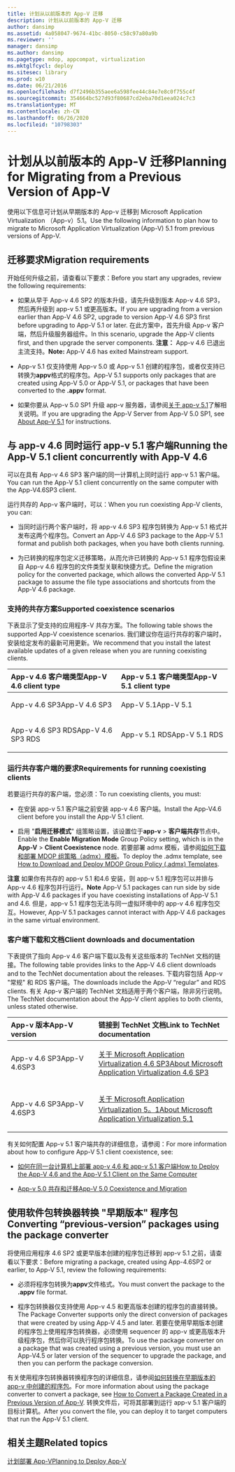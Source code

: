 ```yaml
---
title: 计划从以前版本的 App-V 迁移
description: 计划从以前版本的 App-V 迁移
author: dansimp
ms.assetid: 4a058047-9674-41bc-8050-c58c97a80a9b
ms.reviewer: ''
manager: dansimp
ms.author: dansimp
ms.pagetype: mdop, appcompat, virtualization
ms.mktglfcycl: deploy
ms.sitesec: library
ms.prod: w10
ms.date: 06/21/2016
ms.openlocfilehash: d7f2496b355aee6a598fee44c84e7e8c0f755c4f
ms.sourcegitcommit: 354664bc527d93f80687cd2eba70d1eea024c7c3
ms.translationtype: MT
ms.contentlocale: zh-CN
ms.lasthandoff: 06/26/2020
ms.locfileid: "10798303"
---
```

# <span data-ttu-id="6096b-103">计划从以前版本的 App-V 迁移</span><span class="sxs-lookup"><span data-stu-id="6096b-103">Planning for Migrating from a Previous Version of App-V</span></span>


<span data-ttu-id="6096b-104">使用以下信息可计划从早期版本的 App-v 迁移到 Microsoft Application Virtualization （App-v）5.1。</span><span class="sxs-lookup"><span data-stu-id="6096b-104">Use the following information to plan how to migrate to Microsoft Application Virtualization (App-V) 5.1 from previous versions of App-V.</span></span>

## <span data-ttu-id="6096b-105">迁移要求</span><span class="sxs-lookup"><span data-stu-id="6096b-105">Migration requirements</span></span>


<span data-ttu-id="6096b-106">开始任何升级之前，请查看以下要求：</span><span class="sxs-lookup"><span data-stu-id="6096b-106">Before you start any upgrades, review the following requirements:</span></span>

-   <span data-ttu-id="6096b-107">如果从早于 App-v 4.6 SP2 的版本升级，请先升级到版本 App-v 4.6 SP3，然后再升级到 app-v 5.1 或更高版本。</span><span class="sxs-lookup"><span data-stu-id="6096b-107">If you are upgrading from a version earlier than App-V 4.6 SP2, upgrade to version App-V 4.6 SP3 first before upgrading to App-V 5.1 or later.</span></span> <span data-ttu-id="6096b-108">在此方案中，首先升级 App-v 客户端，然后升级服务器组件。</span><span class="sxs-lookup"><span data-stu-id="6096b-108">In this scenario, upgrade the App-V clients first, and then upgrade the server components.</span></span>
<span data-ttu-id="6096b-109">**注意：** App-v 4.6 已退出主流支持。</span><span class="sxs-lookup"><span data-stu-id="6096b-109">**Note:** App-V 4.6 has exited Mainstream support.</span></span>

-   <span data-ttu-id="6096b-110">App-v 5.1 仅支持使用 App-v 5.0 或 App-v 5.1 创建的程序包，或者仅支持已转换为**appv**格式的程序包。</span><span class="sxs-lookup"><span data-stu-id="6096b-110">App-V 5.1 supports only packages that are created using App-V 5.0 or App-V 5.1, or packages that have been converted to the **.appv** format.</span></span>

-   <span data-ttu-id="6096b-111">如果你要从 App-v 5.0 SP1 升级 app-v 服务器，请参阅[关于 app-v 5.1](about-app-v-51.md#bkmk-migrate-to-51)了解相关说明。</span><span class="sxs-lookup"><span data-stu-id="6096b-111">If you are upgrading the App-V Server from App-V 5.0 SP1, see [About App-V 5.1](about-app-v-51.md#bkmk-migrate-to-51) for instructions.</span></span>

## <span data-ttu-id="6096b-112">与 app-v 4.6 同时运行 app-v 5.1 客户端</span><span class="sxs-lookup"><span data-stu-id="6096b-112">Running the App-V 5.1 client concurrently with App-V 4.6</span></span>


<span data-ttu-id="6096b-113">可以在具有 App-v 4.6 SP3 客户端的同一计算机上同时运行 app-v 5.1 客户端。</span><span class="sxs-lookup"><span data-stu-id="6096b-113">You can run the App-V 5.1 client concurrently on the same computer with the App-V4.6SP3 client.</span></span>

<span data-ttu-id="6096b-114">运行共存的 App-v 客户端时，可以：</span><span class="sxs-lookup"><span data-stu-id="6096b-114">When you run coexisting App-V clients, you can:</span></span>

-   <span data-ttu-id="6096b-115">当同时运行两个客户端时，将 app-v 4.6 SP3 程序包转换为 App-v 5.1 格式并发布这两个程序包。</span><span class="sxs-lookup"><span data-stu-id="6096b-115">Convert an App-V 4.6 SP3 package to the App-V 5.1 format and publish both packages, when you have both clients running.</span></span>

-   <span data-ttu-id="6096b-116">为已转换的程序包定义迁移策略，从而允许已转换的 App-v 5.1 程序包假设来自 App-v 4.6 程序包的文件类型关联和快捷方式。</span><span class="sxs-lookup"><span data-stu-id="6096b-116">Define the migration policy for the converted package, which allows the converted App-V 5.1 package to assume the file type associations and shortcuts from the App-V 4.6 package.</span></span>

### <span data-ttu-id="6096b-117">支持的共存方案</span><span class="sxs-lookup"><span data-stu-id="6096b-117">Supported coexistence scenarios</span></span>

<span data-ttu-id="6096b-118">下表显示了受支持的应用程序-V 共存方案。</span><span class="sxs-lookup"><span data-stu-id="6096b-118">The following table shows the supported App-V coexistence scenarios.</span></span> <span data-ttu-id="6096b-119">我们建议你在运行共存的客户端时，安装给定发布的最新可用更新。</span><span class="sxs-lookup"><span data-stu-id="6096b-119">We recommend that you install the latest available updates of a given release when you are running coexisting clients.</span></span>

<table>
<colgroup>
<col width="50%" />
<col width="50%" />
</colgroup>
<thead>
<tr class="header">
<th align="left"><span data-ttu-id="6096b-120">App-v 4.6 客户端类型</span><span class="sxs-lookup"><span data-stu-id="6096b-120">App-V 4.6 client type</span></span></th>
<th align="left"><span data-ttu-id="6096b-121">App-v 5.1 客户端类型</span><span class="sxs-lookup"><span data-stu-id="6096b-121">App-V 5.1 client type</span></span></th>
</tr>
</thead>
<tbody>
<tr class="odd">
<td align="left"><p><span data-ttu-id="6096b-122">App-v 4.6 SP3</span><span class="sxs-lookup"><span data-stu-id="6096b-122">App-V 4.6 SP3</span></span></p></td>
<td align="left"><p><span data-ttu-id="6096b-123">App-V 5.1</span><span class="sxs-lookup"><span data-stu-id="6096b-123">App-V 5.1</span></span></p></td>
</tr>
<tr class="even">
<td align="left"><p><span data-ttu-id="6096b-124">App-v 4.6 SP3 RDS</span><span class="sxs-lookup"><span data-stu-id="6096b-124">App-V 4.6 SP3 RDS</span></span></p></td>
<td align="left"><p><span data-ttu-id="6096b-125">App-v 5.1 RDS</span><span class="sxs-lookup"><span data-stu-id="6096b-125">App-V 5.1 RDS</span></span></p></td>
</tr>
</tbody>
</table>

 

### <span data-ttu-id="6096b-126">运行共存客户端的要求</span><span class="sxs-lookup"><span data-stu-id="6096b-126">Requirements for running coexisting clients</span></span>

<span data-ttu-id="6096b-127">若要运行共存的客户端，您必须：</span><span class="sxs-lookup"><span data-stu-id="6096b-127">To run coexisting clients, you must:</span></span>

-   <span data-ttu-id="6096b-128">在安装 app-v 5.1 客户端之前安装 app-v 4.6 客户端。</span><span class="sxs-lookup"><span data-stu-id="6096b-128">Install the App-V4.6 client before you install the App-V 5.1 client.</span></span>

-   <span data-ttu-id="6096b-129">启用 "**启用迁移模式**" 组策略设置，该设置位于**app-v** &gt; **客户端共存**节点中。</span><span class="sxs-lookup"><span data-stu-id="6096b-129">Enable the **Enable Migration Mode** Group Policy setting, which is in the **App-V** &gt; **Client Coexistence** node.</span></span> <span data-ttu-id="6096b-130">若要部署 admx 模板，请参阅[如何下载和部署 MDOP 组策略（admx）模板](https://technet.microsoft.com/library/dn659707.aspx)。</span><span class="sxs-lookup"><span data-stu-id="6096b-130">To deploy the .admx template, see [How to Download and Deploy MDOP Group Policy (.admx) Templates](https://technet.microsoft.com/library/dn659707.aspx).</span></span>

<span data-ttu-id="6096b-131">**注意** 如果你有共存的 app-v 5.1 和4.6 安装，则 app-v 5.1 程序包可以并排与 App-v 4.6 程序包并行运行。</span><span class="sxs-lookup"><span data-stu-id="6096b-131">**Note** App-V 5.1 packages can run side by side with App-V 4.6 packages if you have coexisting installations of App-V 5.1 and 4.6.</span></span> <span data-ttu-id="6096b-132">但是，app-v 5.1 程序包无法与同一虚拟环境中的 app-v 4.6 程序包交互。</span><span class="sxs-lookup"><span data-stu-id="6096b-132">However, App-V 5.1 packages cannot interact with App-V 4.6 packages in the same virtual environment.</span></span>

 

### <span data-ttu-id="6096b-133">客户端下载和文档</span><span class="sxs-lookup"><span data-stu-id="6096b-133">Client downloads and documentation</span></span>

<span data-ttu-id="6096b-134">下表提供了指向 App-v 4.6 客户端下载以及有关这些版本的 TechNet 文档的链接。</span><span class="sxs-lookup"><span data-stu-id="6096b-134">The following table provides links to the App-V 4.6 client downloads and to the TechNet documentation about the releases.</span></span> <span data-ttu-id="6096b-135">下载内容包括 App-v "常规" 和 RDS 客户端。</span><span class="sxs-lookup"><span data-stu-id="6096b-135">The downloads include the App-V “regular” and RDS clients.</span></span> <span data-ttu-id="6096b-136">有关 App-v 客户端的 TechNet 文档适用于两个客户端，除非另行说明。</span><span class="sxs-lookup"><span data-stu-id="6096b-136">The TechNet documentation about the App-V client applies to both clients, unless stated otherwise.</span></span>

<table>
<colgroup>
<col width="33%" />
<col width="50%" />
</colgroup>
<thead>
<tr class="header">
<th align="left"><span data-ttu-id="6096b-137">App-v 版本</span><span class="sxs-lookup"><span data-stu-id="6096b-137">App-V version</span></span></th>
<th align="left"><span data-ttu-id="6096b-138">链接到 TechNet 文档</span><span class="sxs-lookup"><span data-stu-id="6096b-138">Link to TechNet documentation</span></span></th>
</tr>
</thead>
<tbody>
<tr class="odd">
<td align="left"><p><span data-ttu-id="6096b-139">App-v 4.6 SP3</span><span class="sxs-lookup"><span data-stu-id="6096b-139">App-V 4.6SP3</span></span></p></td>
<td align="left"><p><a href="https://technet.microsoft.com/library/dn511019.aspx" data-raw-source="[About Microsoft Application Virtualization 4.6 SP3](https://technet.microsoft.com/library/dn511019.aspx)"><span data-ttu-id="6096b-140">关于 Microsoft Application Virtualization 4.6 SP3</span><span class="sxs-lookup"><span data-stu-id="6096b-140">About Microsoft Application Virtualization 4.6 SP3</span></span></a></p></td>
</tr>
<tr class="even">
<td align="left"><p><span data-ttu-id="6096b-141">App-v 4.6 SP3</span><span class="sxs-lookup"><span data-stu-id="6096b-141">App-V 4.6SP3</span></span></p></td>
<td align="left"><p><a href="about-app-v-51.md" data-raw-source="[About Microsoft Application Virtualization 5.1](about-app-v-51.md)"><span data-ttu-id="6096b-142">关于 Microsoft Application Virtualization 5。1</span><span class="sxs-lookup"><span data-stu-id="6096b-142">About Microsoft Application Virtualization 5.1</span></span></a></p></td>
</tr>
</tbody>
</table>

 

<span data-ttu-id="6096b-143">有关如何配置 App-v 5.1 客户端共存的详细信息，请参阅：</span><span class="sxs-lookup"><span data-stu-id="6096b-143">For more information about how to configure App-V 5.1 client coexistence, see:</span></span>

-   [<span data-ttu-id="6096b-144">如何在同一台计算机上部署 app-v 4.6 和 app-v 5.1 客户端</span><span class="sxs-lookup"><span data-stu-id="6096b-144">How to Deploy the App-V 4.6 and the App-V 5.1 Client on the Same Computer</span></span>](how-to-deploy-the-app-v-46-and-the-app-v--51-client-on-the-same-computer.md)

-   [<span data-ttu-id="6096b-145">App-v 5.0 共存和迁移</span><span class="sxs-lookup"><span data-stu-id="6096b-145">App-V 5.0 Coexistence and Migration</span></span>](https://technet.microsoft.com/windows/jj835811.aspx)

## <a href="" id="converting--previous-version--packages-using-the-package-converter-"></a><span data-ttu-id="6096b-146">使用软件包转换器转换 "早期版本" 程序包</span><span class="sxs-lookup"><span data-stu-id="6096b-146">Converting “previous-version” packages using the package converter</span></span>


<span data-ttu-id="6096b-147">将使用应用程序 4.6 SP2 或更早版本创建的程序包迁移到 app-v 5.1 之前，请查看以下要求：</span><span class="sxs-lookup"><span data-stu-id="6096b-147">Before migrating a package, created using App-4.6SP2 or earlier, to App-V 5.1, review the following requirements:</span></span>

-   <span data-ttu-id="6096b-148">必须将程序包转换为**appv**文件格式。</span><span class="sxs-lookup"><span data-stu-id="6096b-148">You must convert the package to the **.appv** file format.</span></span>

-   <span data-ttu-id="6096b-149">程序包转换器仅支持使用 App-v 4.5 和更高版本创建的程序包的直接转换。</span><span class="sxs-lookup"><span data-stu-id="6096b-149">The Package Converter supports only the direct conversion of packages that were created by using App-V 4.5 and later.</span></span> <span data-ttu-id="6096b-150">若要在使用早期版本创建的程序包上使用程序包转换器，必须使用 sequencer 的 app-v 或更高版本升级程序包，然后你可以执行程序包转换。</span><span class="sxs-lookup"><span data-stu-id="6096b-150">To use the package converter on a package that was created using a previous version, you must use an App-V4.5 or later version of the sequencer to upgrade the package, and then you can perform the package conversion.</span></span>

<span data-ttu-id="6096b-151">有关使用程序包转换器转换程序包的详细信息，请参阅[如何转换在早期版本的 app-v 中创建的程序包](how-to-convert-a-package-created-in-a-previous-version-of-app-v51.md)。</span><span class="sxs-lookup"><span data-stu-id="6096b-151">For more information about using the package converter to convert a package, see [How to Convert a Package Created in a Previous Version of App-V](how-to-convert-a-package-created-in-a-previous-version-of-app-v51.md).</span></span> <span data-ttu-id="6096b-152">转换文件后，可将其部署到运行 app-v 5.1 客户端的目标计算机。</span><span class="sxs-lookup"><span data-stu-id="6096b-152">After you convert the file, you can deploy it to target computers that run the App-V 5.1 client.</span></span>






## <span data-ttu-id="6096b-153">相关主题</span><span class="sxs-lookup"><span data-stu-id="6096b-153">Related topics</span></span>


[<span data-ttu-id="6096b-154">计划部署 App-V</span><span class="sxs-lookup"><span data-stu-id="6096b-154">Planning to Deploy App-V</span></span>](planning-to-deploy-app-v51.md)

 

 





